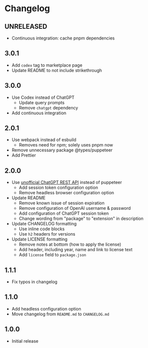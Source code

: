 # Changelog

## UNRELEASED

-   Continuous integration: cache pnpm dependencies

## 3.0.1

-   Add `codex` tag to marketplace page
-   Update README to not include strikethrough

## 3.0.0

-   Use Codex instead of ChatGPT
    -   Update query prompts
    -   Remove `chatgpt` dependency
-   Add continuous integration

## 2.0.1

-   Use webpack instead of esbuild
    -   Removes need for npm; solely uses pnpm now
-   Remove unnecessary package @types/puppeteer
-   Add Prettier

## 2.0.0

-   Use [unofficial ChatGPT REST API](https://github.com/transitive-bullshit/chatgpt-api) instead of puppeteer
    -   Add session token configuration option
    -   Remove headless browser configuration option
-   Update README
    -   Remove known issue of session expiration
    -   Remove configuration of OpenAI username & password
    -   Add configuration of ChatGPT session token
    -   Change wording from "package" to "extension" in description
-   Update CHANGELOG formatting
    -   Use inline code blocks
    -   Use `h2` headers for versions
-   Update LICENSE formatting
    -   Remove notes at bottom (how to apply the license)
    -   Add header, including year, name and link to license text
    -   Add `license` field to `package.json`

## 1.1.1

-   Fix typos in changelog

## 1.1.0

-   Add headless configuration option
-   Move changelog from `README.md` to `CHANGELOG.md`

## 1.0.0

-   Initial release
